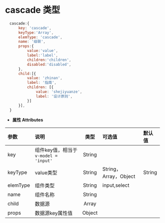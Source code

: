 # cascade 类型
``` js
  cascade:{
      key: 'cascade',
      keyType:'Array',
      elemType: 'cascade',
      name: '级联',
      props:{
          value:'value',
          label:'label', 
          children:'children',   
          disabled:'disabled',    
      },
      child:[{
          value: 'zhinan',
          label: '指南',
          children: [{
              value: 'shejiyuanze',
              label: '设计原则',
          }]
      }],
  }
```
- **属性 Attributes**

| 参数        | 说明       | 类型  | 可选值  | 默认值  |
| :------------- |:-------------| :-----:| :-----|:-----|
| key  | 组件key值，相当于`v-model = 'input'` | String |  |  |
| keyType | value类型    |    String | String，Array，Object | String |
| elemType      | 组件类型      |   String | input,select |  |
| name | 组件名称      |    String |  |  |
| child | 数据源      |    Array |  |  |
| props | 数据源key属性值      |    Object |  |  |
